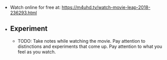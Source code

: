 - Watch online for free at: https://m4uhd.tv/watch-movie-leap-2018-236293.html
- ## Experiment
	- TODO: Take notes while watching the movie. Pay attention to distinctions and experiments that come up. Pay attention to what you feel as you watch.